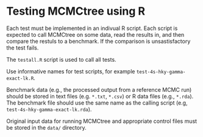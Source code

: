 # Testing MCMCtree using R

Each test must be implemented in an indivual R script. Each script is expected to call MCMCtree on some data, read the results in, and then compare the restuls to a benchmark. If the comparison is unsastisfactory the test fails.

The `testall.R` script is used to call all tests.

Use informative names for test scripts, for example `test-4s-hky-gamma-exact-lk.R`.

Benchmark data (e.g., the processed output from a reference MCMC run) should be stored in text files (e.g. `*.txt`, `*.csv`) or R data files (e.g., `*.rda`). The benchmark file should use the same name as the calling script (e.g, `test-4s-hky-gamma-exact-lk.rda`).

Original input data for running MCMCtree and appropriate control files must be stored in the `data/` directory.
